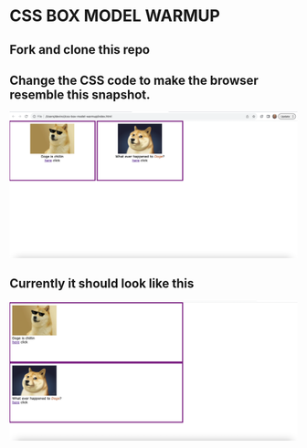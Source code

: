 # CSS BOX MODEL WARMUP

## Fork and clone this repo

## Change the CSS code to make the browser resemble this snapshot.

![Doge](assets/screenshot2.png)

## Currently it should look like this

![Bad Doge](assets/bad-screenshot.png)

